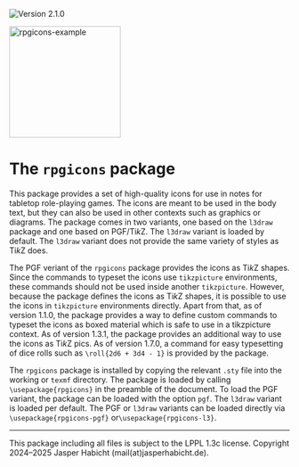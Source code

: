![Version 2.1.0](https://img.shields.io/badge/version-2.1.0-blue)

<img width="200" alt="rpgicons-example" src="https://github.com/jasperhabicht/rpgicons/assets/6378801/81a1d0aa-7a4f-4f83-bbdc-3bc3332023b2" />

# The `rpgicons` package

This package provides a set of high-quality icons for use in notes for tabletop role-playing games.
The icons are meant to be used in the body text, but they can also be used in other contexts such
as graphics or diagrams. The package comes in two variants, one based on the `l3draw` package and one
based on PGF/Ti*k*Z. The `l3draw` variant is loaded by default. The `l3draw` variant does not provide
the same variety of styles as Ti*k*Z does.

The PGF veriant of the `rpgicons` package provides the icons as Ti*k*Z shapes. Since the commands to
typeset the icons use `tikzpicture` environments, these commands should not be used inside another
`tikzpicture`. However, because the package defines the icons as Ti*k*Z shapes, it is possible to
use the icons in `tikzpicture` environments directly. Apart from that, as of version 1.1.0, the
package provides a way to define custom commands to typeset the icons as boxed material which is
safe to use in a tikzpicture context. As of version 1.3.1, the package provides an additional way
to use the icons as Ti*k*Z pics. As of version 1.7.0, a command for easy typesetting of dice rolls
such as `\roll{2d6 + 3d4 - 1}` is provided by the package.

The `rpgicons` package is installed by copying the relevant `.sty` file into the working or `texmf`
directory. The package is loaded by calling `\usepackage{rpgicons}` in the preamble of the document.
To load the PGF variant, the package can be loaded with the option `pgf`. The `l3draw` variant is
loaded per default. The PGF or `l3draw` variants can be loaded directly via
`\usepackage{rpgicons-pgf}` or`\usepackage{rpgicons-l3}`.

---

This package including all files is subject to the LPPL 1.3c license.
Copyright 2024&ndash;2025 Jasper Habicht (mail(at)jasperhabicht.de).
